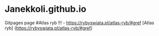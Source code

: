 # Janekkoli.github.io
Gitpages page
#Atlas ryb !!! - https://rybyswiata.pl/atlas-ryb/#gref
[Atlas ryb] (https://rybyswiata.pl/atlas-ryb/#gref)